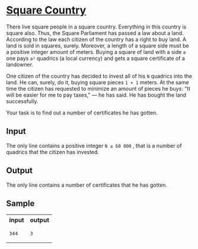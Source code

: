 # [Square Country](https://acm.timus.ru/problem.aspx?space=1&num=1073)


There live square people in a square country. Everything in this country is square also. Thus, the Square Parliament has passed a law about a land. According to the law each citizen of the country has a right to buy land. A land is sold in squares, surely. Moreover, a length of a square side must be a positive integer amount of meters. Buying a square of land with a side `a` one pays `a²` quadrics (a local currency) and gets a square certificate of a landowner.

One citizen of the country has decided to invest all of his `N` quadrics into the land. He can, surely, do it, buying square pieces `1 × 1` meters. At the same time the citizen has requested to minimize an amount of pieces he buys: "It will be easier for me to pay taxes," — he has said. He has bought the land successfully.

Your task is to find out a number of certificates he has gotten.

## Input

The only line contains a positive integer `N ≤ 60 000` , that is a number of quadrics that the citizen has invested.

## Output

The only line contains a number of certificates that he has gotten.

## Sample

<table>
<tr>
<th>input</th>
<th>output</th>
</tr>
<tr>
<td style="vertical-align: top">
<pre>
344
</pre>
</td>
<td style="vertical-align: top">
<pre>
3
</pre>
</td>
</tr>
</table>
